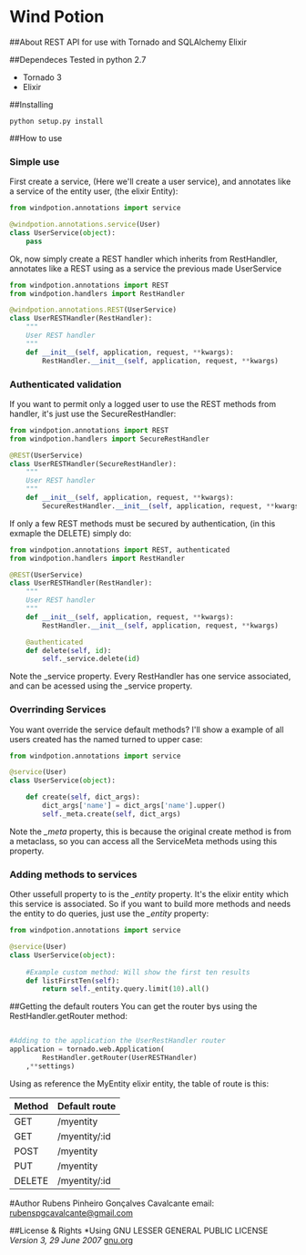 Wind Potion
===========

##About
REST API for use with Tornado and SQLAlchemy Elixir

##Dependeces
Tested in python 2.7
*   Tornado 3
*   Elixir

##Installing
```
python setup.py install
```

##How to use
### Simple use
First create a service, (Here we'll create a user service), and annotates like a service of the
entity user, (the elixir Entity):
```python
from windpotion.annotations import service

@windpotion.annotations.service(User)
class UserService(object):
    pass

```

Ok, now simply create a REST handler which inherits from RestHandler, annotates like a REST using as a service
the previous made UserService
```python
from windpotion.annotations import REST
from windpotion.handlers import RestHandler

@windpotion.annotations.REST(UserService)
class UserRESTHandler(RestHandler):
    """
    User REST handler
    """
    def __init__(self, application, request, **kwargs):
        RestHandler.__init__(self, application, request, **kwargs)
```

### Authenticated validation
If you want to permit only a logged user to use the REST methods from handler, it's just use the
SecureRestHandler:
```python
from windpotion.annotations import REST
from windpotion.handlers import SecureRestHandler

@REST(UserService)
class UserRESTHandler(SecureRestHandler):
    """
    User REST handler
    """
    def __init__(self, application, request, **kwargs):
        SecureRestHandler.__init__(self, application, request, **kwargs)
```

If only a few REST methods must be secured by authentication, (in this exmaple the DELETE) simply do:
```python
from windpotion.annotations import REST, authenticated
from windpotion.handlers import RestHandler

@REST(UserService)
class UserRESTHandler(RestHandler):
    """
    User REST handler
    """
    def __init__(self, application, request, **kwargs):
        RestHandler.__init__(self, application, request, **kwargs)

    @authenticated
    def delete(self, id):
        self._service.delete(id)
```
Note the _service property. 
Every RestHandler has one service associated, and can be acessed using the _service property.

### Overrinding Services
You want override the service default methods? I'll show a example of all users created has the named
turned to upper case:
```python
from windpotion.annotations import service

@service(User)
class UserService(object):

    def create(self, dict_args):
        dict_args['name'] = dict_args['name'].upper()
        self._meta.create(self, dict_args)
```
Note the *_meta* property, this is because the original create method is from a metaclass,
so you can access all the ServiceMeta methods using this property.  

### Adding methods to services
Other ussefull property to is the *_entity* property. It's the elixir entity which this service is
associated. So if you want to build more methods and needs the entity to do queries, just use the *_entity* property:

```python
from windpotion.annotations import service

@service(User)
class UserService(object):
    
    #Example custom method: Will show the first ten results
    def listFirstTen(self):
        return self._entity.query.limit(10).all()
```


##Getting the default routers
You can get the router bys using the RestHandler.getRouter method:
```python

#Adding to the application the UserRestHandler router
application = tornado.web.Application(
        RestHandler.getRouter(UserRESTHandler)
    ,**settings)

```

Using as reference the MyEntity elixir entity, the table of route is this:

| Method       | Default route         |
|------------- |-----------------------|
| GET          | /myentity             |
| GET          | /myentity/:id         |
| POST         | /myentity             |
| PUT          | /myentity             |
| DELETE       | /myentity/:id         |

#Author
Rubens Pinheiro Gonçalves Cavalcante
email: [rubenspgcavalcante@gmail.com](mailto:rubenspgcavalcante@gmail.com)

##License & Rights
*Using GNU LESSER GENERAL PUBLIC LICENSE *Version 3, 29 June 2007*
[gnu.org](http://www.gnu.org/copyleft/lgpl.html,"LGPLv3")
